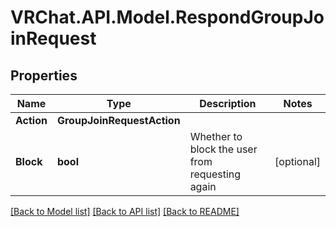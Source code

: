 # VRChat.API.Model.RespondGroupJoinRequest

## Properties

Name | Type | Description | Notes
------------ | ------------- | ------------- | -------------
**Action** | **GroupJoinRequestAction** |  | 
**Block** | **bool** | Whether to block the user from requesting again | [optional] 

[[Back to Model list]](../README.md#documentation-for-models) [[Back to API list]](../README.md#documentation-for-api-endpoints) [[Back to README]](../README.md)

